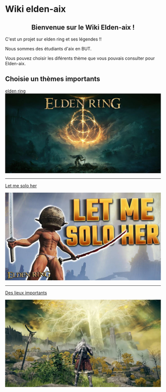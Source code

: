 # Wiki elden-aix
## <div align="center">Bienvenue sur le Wiki Elden-aix ! </div>

C'est un projet sur elden ring et ses légendes !!

Nous sommes des étudiants d'aix en BUT.

Vous pouvez choisir les diférents thème que vous pouvais consulter pour Elden-aix. 

## Choisie un thèmes importants

[elden ring](https://github.com/Willthore/elden-aix/blob/main/elden%20ring.md) 
![alt text](https://github.com/Willthore/elden-aix/blob/main/elden_aix.jpg "Logo Title Text 1")

---

[Let me solo her](https://github.com/Willthore/elden-aix/blob/main/let%20me%20solo%20her.md)

![alt text](https://github.com/Willthore/elden-aix/blob/main/let_me_solo_her.jpg)

---

[Des lieux importants](https://github.com/Willthore/elden-aix/blob/main/lieu%20important.md)

![alt text](https://github.com/Willthore/elden-aix/blob/main/fde.webp)
